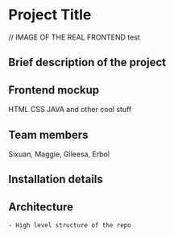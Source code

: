 # Project Title
// IMAGE OF THE REAL FRONTEND
test
## Brief description of the project
## Frontend mockup
HTML CSS JAVA and other cool stuff
## Team members
Sixuan, Maggie, Gileesa, Erbol
## Installation details
## Architecture
    - High level structure of the repo
